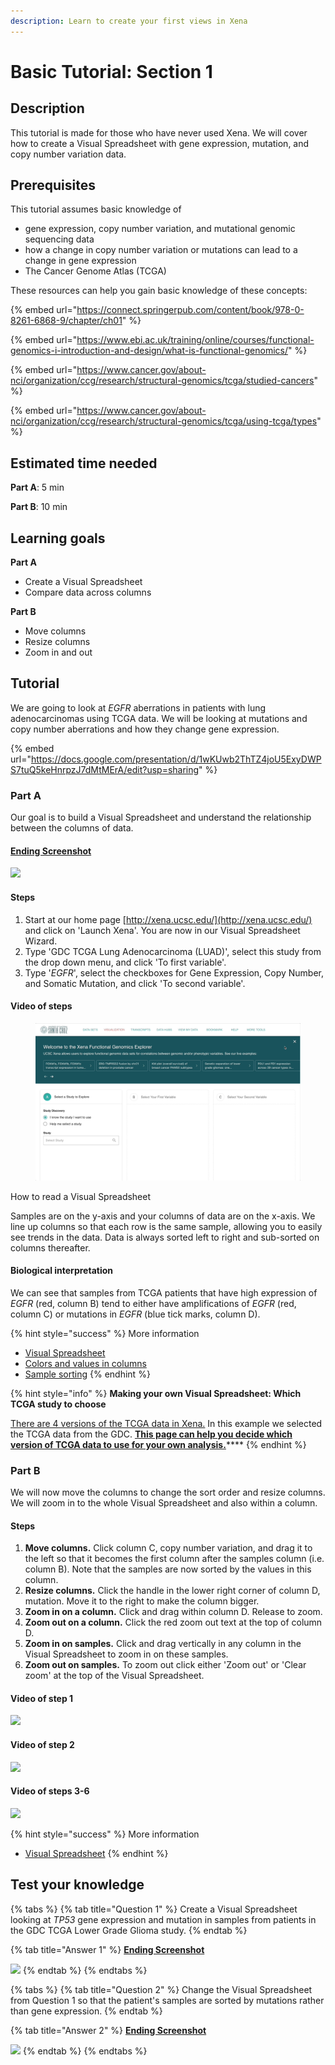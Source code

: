 ```yaml
---
description: Learn to create your first views in Xena
---
```


# Basic Tutorial: Section 1

## Description

This tutorial is made for those who have never used Xena. We will cover how to create a Visual Spreadsheet with gene expression, mutation, and copy number variation data.

## Prerequisites

This tutorial assumes basic knowledge of

* gene expression, copy number variation, and mutational genomic sequencing data
* how a change in copy number variation or mutations can lead to a change in gene expression
* The Cancer Genome Atlas (TCGA)

These resources can help you gain basic knowledge of these concepts:

{% embed url="https://connect.springerpub.com/content/book/978-0-8261-6868-9/chapter/ch01" %}

{% embed url="https://www.ebi.ac.uk/training/online/courses/functional-genomics-i-introduction-and-design/what-is-functional-genomics/" %}

{% embed url="https://www.cancer.gov/about-nci/organization/ccg/research/structural-genomics/tcga/studied-cancers" %}

{% embed url="https://www.cancer.gov/about-nci/organization/ccg/research/structural-genomics/tcga/using-tcga/types" %}

## Estimated time needed

**Part A**: 5 min

**Part B**: 10 min

## Learning goals

**Part A**

* Create a Visual Spreadsheet
* Compare data across columns

**Part B**

* Move columns
* Resize columns
* Zoom in and out

## Tutorial

We are going to look at _EGFR_ aberrations in patients with lung adenocarcinomas using TCGA data. We will be looking at mutations and copy number aberrations and how they change gene expression.

{% embed url="https://docs.google.com/presentation/d/1wKUwb2ThTZ4joU5ExyDWPS7tuQ5keHnrpzJ7dMtMErA/edit?usp=sharing" %}

### Part A

Our goal is to build a Visual Spreadsheet and understand the relationship between the columns of data.

#### [Ending Screenshot](https://xenabrowser.net/?bookmark=6b1057b1103e9995069e3dbdd7da83ba)

![](../.gitbook/assets/screen-shot-2020-12-29-at-1.08.37-pm.png)

#### Steps

1. Start at our home page [http://xena.ucsc.edu/](http://xena.ucsc.edu/) and click on 'Launch Xena'. You are now in our Visual Spreadsheet Wizard.
2. Type 'GDC TCGA Lung Adenocarcinoma (LUAD)', select this study from the drop down menu, and click 'To first variable'.
3. Type '_EGFR_', select the checkboxes for Gene Expression, Copy Number, and Somatic Mutation, and click 'To second variable'.

#### Video of steps

<figure><img src="../.gitbook/assets/VisualSpreadsheetEGFR.gif" alt=""><figcaption></figcaption></figure>

How to read a Visual Spreadsheet

Samples are on the y-axis and your columns of data are on the x-axis. We line up columns so that each row is the same sample, allowing you to easily see trends in the data. Data is always sorted left to right and sub-sorted on columns thereafter.

#### Biological interpretation

We can see that samples from TCGA patients that have high expression of _EGFR_ (red, column B) tend to either have amplifications of _EGFR_ (red,  column C) or mutations in _EGFR_ (blue tick marks, column D).

{% hint style="success" %}
More information

* [Visual Spreadsheet](../overview-of-features/visual-spreadsheet/#after-you-made-a-visual-spreadsheet)
* [Colors and values in columns](../overview-of-features/visual-spreadsheet/#data-values)
* [Sample sorting](../overview-of-features/visual-spreadsheet/#sample-sorting)
{% endhint %}

{% hint style="info" %}
**Making your own Visual Spreadsheet: Which TCGA study to choose**

[There are 4 versions of the TCGA data in Xena.](../public-data-we-host/tcga.md) In this example we selected the TCGA data from the GDC. [**This page can help you decide which version of TCGA data to use for your own analysis.**](../public-data-we-host/choosing-a-study-cohort.md)****
{% endhint %}

### Part B

We will now move the columns to change the sort order and resize columns. We will zoom in to the whole Visual Spreadsheet and also within a column.

#### Steps

1. **Move columns.** Click column C, copy number variation, and drag it to the left so that it becomes the first column after the samples column (i.e. column B). Note that the samples are now sorted by the values in this column.
2. **Resize columns.** Click the handle in the lower right corner of column D, mutation. Move it to the right to make the column bigger.&#x20;
3. **Zoom in on a column.** Click and drag within column D. Release to zoom.
4. **Zoom out on a column.** Click the red zoom out text at the top of column D.
5. **Zoom in on samples.** Click and drag vertically in any column in the Visual Spreadsheet to zoom in on these samples.
6. **Zoom out on samples.** To zoom out click either 'Zoom out' or 'Clear zoom' at the top of the Visual Spreadsheet.

#### Video of step 1

![](../.gitbook/assets/basictutorials1ba.gif)

#### Video of step 2

![](../.gitbook/assets/basictutorials1bb.gif)

#### Video of steps 3-6

![](../.gitbook/assets/basictutorials1bc.gif)

{% hint style="success" %}
More information

* [Visual Spreadsheet](../overview-of-features/visual-spreadsheet/)
{% endhint %}

## Test your knowledge

{% tabs %}
{% tab title="Question 1" %}
Create a Visual Spreadsheet looking at _TP53_ gene expression and mutation in samples from patients in the GDC TCGA Lower Grade Glioma study.
{% endtab %}

{% tab title="Answer 1" %}
****[**Ending Screenshot**](https://xenabrowser.net/?bookmark=047f1e992294275ea871bc09d4971903)****

![](../.gitbook/assets/screen-shot-2020-12-29-at-2.42.24-pm.png)
{% endtab %}
{% endtabs %}

{% tabs %}
{% tab title="Question 2" %}
Change the Visual Spreadsheet from Question 1 so that the patient's samples are sorted by mutations rather than gene expression.
{% endtab %}

{% tab title="Answer 2" %}
****[**Ending Screenshot**](https://xenabrowser.net/?bookmark=48a5b8fdbb425670cc1f9aad893c4a53)****

![](../.gitbook/assets/screen-shot-2020-12-29-at-2.44.52-pm.png)
{% endtab %}
{% endtabs %}
